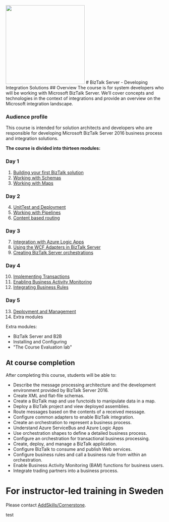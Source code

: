 ﻿<img src="http://microservicebus.blob.core.windows.net/img/btslogo_small.png" style="width:250px"/>
# BizTalk Server - Developing Integration Solutions
## Overview 
The course is for system developers who will be working with Microsoft BizTalk Server. We’ll cover concepts and technologies in the context of integrations and provide an overview on the Microsoft integration landscape.

### Audience profile
This course is intended for solution architects and developers who are responsible for developing Microsoft BizTalk Server 2016 business process and integration solutions.

**The course is divided into thirteen modules:**

### Day 1 

1. [Building your first BizTalk solution](https://github.com/wmmihaa/BizTalk-Server---Developing-Integration-Solutions/blob/master/Manuals/BTSHOL01%20Building%20your%20first%20BizTalk%20solution.docx)
2. [Working with Schemas](https://github.com/wmmihaa/BizTalk-Server---Developing-Integration-Solutions/blob/master/Manuals/BTSHOL02%20Working%20with%20Schemas.docx)
3. [Working with Maps](https://github.com/wmmihaa/BizTalk-Server---Developing-Integration-Solutions/blob/master/Manuals/BTSHOL02%20Working%20with%20Schemas.docx)

### Day 2 
4. [UnitTest and Deployment](https://github.com/wmmihaa/BizTalk-Server---Developing-Integration-Solutions/blob/master/Manuals/BTSHOL04%20UnitTest%20and%20Deployment.docx)
5. [Working with Pipelines](https://github.com/wmmihaa/BizTalk-Server---Developing-Integration-Solutions/blob/master/Manuals/BTSHOL05%20Working%20with%20Pipelines.docx)
6. [Content based routing ](https://github.com/wmmihaa/BizTalk-Server---Developing-Integration-Solutions/blob/master/Manuals/BTSHOL06%20Content%20based%20routing.docx)

### Day 3 
7. [Integration with Azure Logic Apps](https://github.com/wmmihaa/BizTalk-Server---Developing-Integration-Solutions/blob/master/Manuals/BTSHOL07%20Integration%20with%20Azure%20Logic%20Apps.doc) 
8. [Using the WCF Adapters in BizTalk Server](https://github.com/wmmihaa/BizTalk-Server---Developing-Integration-Solutions/blob/master/Manuals/BTSHOL08%20Using%20the%20WCF%20Adapters%20in%20BizTalk%20Server%202016.docx) 
9. [Creating BizTalk Server orchestrations](https://github.com/wmmihaa/BizTalk-Server---Developing-Integration-Solutions/blob/master/Manuals/BTSHOL09%20Creating%20BizTalk%20Server%20orchestrations.docx) 

### Day 4 
10. [Implementing Transactions](https://github.com/wmmihaa/BizTalk-Server---Developing-Integration-Solutions/blob/master/Manuals/BTSHOL10%20Implementing%20Transactions.docx) 
11. [Enabling Business Activity Monitoring](https://github.com/wmmihaa/BizTalk-Server---Developing-Integration-Solutions/blob/master/Manuals/BTSHOL11%20Enabling%20Business%20Activity%20Monitoring.docx) 
12. [Integrating Business Rules](https://github.com/wmmihaa/BizTalk-Server---Developing-Integration-Solutions/blob/master/Manuals/BTSHOL12%20Integrating%20Business%20Rules.docx) 

### Day 5 
13. [Deployment and Management](https://github.com/wmmihaa/BizTalk-Server---Developing-Integration-Solutions/blob/master/Manuals/BTSHOL13%20Deployment%20and%20Management.docx) 
14. Extra modules

Extra modules:
* BizTalk Server and B2B
* Installing and Configuring
* "The Course Evaluation lab"

## At course completion
After completing this course, students will be able to:
* Describe the message processing architecture and the development environment provided by BizTalk Server 2016.
* Create XML and flat-file schemas.
* Create a BizTalk map and use functoids to manipulate data in a map.
* Deploy a BizTalk project and view deployed assemblies.
* Route messages based on the contents of a received message.
* Configure common adapters to enable BizTalk integration.
* Create an orchestration to represent a business process.
* Understand Azure ServiceBus and Azure Logic Apps
* Use orchestration shapes to define a detailed business process.
* Configure an orchestration for transactional business processing.
* Create, deploy, and manage a BizTalk application.
* Configure BizTalk to consume and publish Web services.
* Configure business rules and call a business rule from within an orchestration.
* Enable Business Activity Monitoring (BAM) functions for business users.
* Integrate trading partners into a business process.

# For instructor-led training in Sweden
Please contact [AddSkills/Cornerstone](http://www.addskills.se/utbildningar/microsoft/biztalk/biztalk-2013-for-utvecklare).

test

